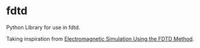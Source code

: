 # fdtd
Python Library for use in fdtd.

Taking inspiration from [Electromagnetic Simulation Using the FDTD Method](https://lshoshia.science.tsu.ge/fdtd/Dennissullivan-fixed.pdf). 

